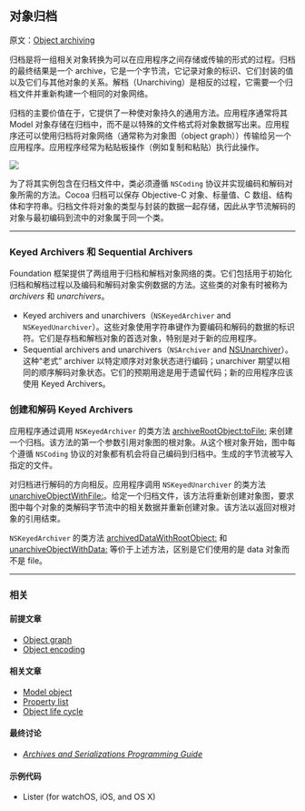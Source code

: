 ## 对象归档

原文：[Object archiving](https://developer.apple.com/library/archive/documentation/General/Conceptual/DevPedia-CocoaCore/Archiving.html#//apple_ref/doc/uid/TP40008195-CH1-SW1)

归档是将一组相关对象转换为可以在应用程序之间存储或传输的形式的过程。归档的最终结果是一个 archive，它是一个字节流，它记录对象的标识、它们封装的值以及它们与其他对象的关系。解档（Unarchiving）是相反的过程，它需要一个归档文件并重新构建一个相同的对象网络。

归档的主要价值在于，它提供了一种使对象持久的通用方法。应用程序通常将其 Model 对象存储在归档中，而不是以特殊的文件格式将对象数据写出来。应用程序还可以使用归档将对象网络（通常称为对象图（object graph））传输给另一个应用程序。应用程序经常为粘贴板操作（例如复制和粘贴）执行此操作。

![](https://gitee.com/junteng/images/raw/master/img/20220116175218.png)

为了将其实例包含在归档文件中，类必须遵循 `NSCoding` 协议并实现编码和解码对象所需的方法。Cocoa 归档可以保存 Objective-C 对象、标量值、C 数组、结构体和字符串。归档文件将对象的类型与封装的数据一起存储，因此从字节流解码的对象与最初编码到流中的对象属于同一个类。

---

### Keyed Archivers 和 Sequential Archivers

Foundation 框架提供了两组用于归档和解档对象网络的类。它们包括用于初始化归档和解档过程以及编码和解码对象实例数据的方法。这些类的对象有时被称为 *archivers* 和 *unarchivers*。

* Keyed archivers and unarchivers（`NSKeyedArchiver` and `NSKeyedUnarchiver`）。这些对象使用字符串键作为要编码和解码的数据的标识符。它们是存档和解档对象的首选对象，特别是对于新的应用程序。
* Sequential archivers and unarchivers（`NSArchiver` and [NSUnarchiver](https://developer.apple.com/library/archive/documentation/LegacyTechnologies/WebObjects/WebObjects_3.5/Reference/Frameworks/ObjC/Foundation/Classes/NSUnarchiver/Description.html#//apple_ref/occ/cl/NSUnarchiver)）。这种“老式” archiver 以特定顺序对对象状态进行编码；unarchiver 期望以相同的顺序解码对象状态。它们的预期用途是用于遗留代码；新的应用程序应该使用 Keyed Archivers。

### 创建和解码 Keyed Archivers

应用程序通过调用 `NSKeyedArchiver` 的类方法 [archiveRootObject:toFile:](https://developer.apple.com/documentation/foundation/nskeyedarchiver/1410621-archiverootobject) 来创建一个归档。该方法的第一个参数引用对象图的根对象。从这个根对象开始，图中每个遵循 `NSCoding` 协议的对象都有机会将自己编码到归档中。生成的字节流被写入指定的文件。

对归档进行解码的方向相反。应用程序调用 `NSKeyedUnarchiver` 的类方法 [unarchiveObjectWithFile:](https://developer.apple.com/documentation/foundation/nskeyedunarchiver/1417153-unarchiveobject)。给定一个归档文件，该方法将重新创建对象图，要求图中每个对象的类解码字节流中的相关数据并重新创建对象。该方法以返回对根对象的引用结束。

`NSKeyedArchiver` 的类方法 [archivedDataWithRootObject:](https://developer.apple.com/documentation/foundation/nskeyedarchiver/1413189-archiveddata) 和 [unarchiveObjectWithData:](https://developer.apple.com/documentation/foundation/nskeyedunarchiver/1413894-unarchiveobjectwithdata) 等价于上述方法，区别是它们使用的是 data 对象而不是 file。

---

### 相关

#### 前提文章

* [Object graph](https://developer.apple.com/library/archive/documentation/General/Conceptual/DevPedia-CocoaCore/ObjectGraph.html#//apple_ref/doc/uid/TP40008195-CH54-SW1)
* [Object encoding](https://developer.apple.com/library/archive/documentation/General/Conceptual/DevPedia-CocoaCore/ObjectEncoding.html#//apple_ref/doc/uid/TP40008195-CH40-SW1)

#### 相关文章

- [Model object](https://developer.apple.com/library/archive/documentation/General/Conceptual/DevPedia-CocoaCore/ModelObject.html#//apple_ref/doc/uid/TP40008195-CH31-SW1)
- [Property list](https://developer.apple.com/library/archive/documentation/General/Conceptual/DevPedia-CocoaCore/PropertyList.html#//apple_ref/doc/uid/TP40008195-CH44-SW1)
- [Object life cycle](https://developer.apple.com/library/archive/documentation/General/Conceptual/DevPedia-CocoaCore/ObjectLifeCycle.html#//apple_ref/doc/uid/TP40008195-CH55-SW1)

#### 最终讨论

* *[Archives and Serializations Programming Guide](https://developer.apple.com/library/archive/documentation/Cocoa/Conceptual/Archiving/Archiving.html#//apple_ref/doc/uid/10000047i)*

#### 示例代码

- Lister (for watchOS, iOS, and OS X)